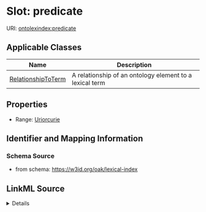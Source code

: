 # Slot: predicate

URI: [ontolexindex:predicate](https://w3id.org/oak/lexical-index/predicate)



<!-- no inheritance hierarchy -->




## Applicable Classes

| Name | Description |
| --- | --- |
[RelationshipToTerm](RelationshipToTerm.md) | A relationship of an ontology element to a lexical term






## Properties

* Range: [Uriorcurie](Uriorcurie.md)







## Identifier and Mapping Information







### Schema Source


* from schema: https://w3id.org/oak/lexical-index




## LinkML Source

<details>
```yaml
name: predicate
from_schema: https://w3id.org/oak/lexical-index
rank: 1000
alias: predicate
owner: RelationshipToTerm
domain_of:
- RelationshipToTerm
range: uriorcurie

```
</details>